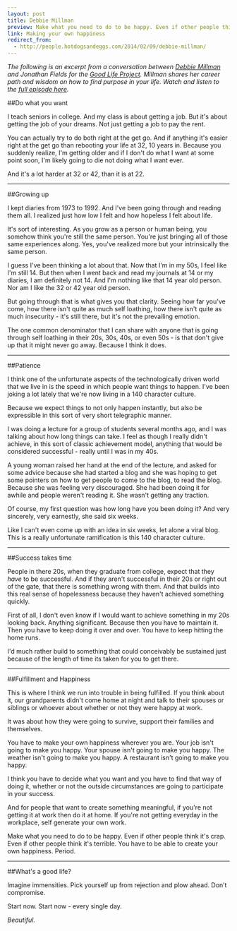 ```yaml
---
layout: post
title: Debbie Millman
preview: Make what you need to do to be happy. Even if other people think it's crap.  
link: Making your own happiness 
redirect_from:
  - http://people.hotdogsandeggs.com/2014/02/09/debbie-millman/
---
```


*The following is an excerpt from a conversation between [Debbie Millman](http://debbiemillman.com/) and Jonathan Fields for the [Good Life Project](http://www.goodlifeproject.com/). Millman shares her career path and wisdom on how to find purpose in your life. Watch and listen to the [full episode here](http://www.youtube.com/watch?v=zwGLx7l1Ybc).*

##Do what you want

I teach seniors in college. And my class is about getting a job. But it's about getting the job of your dreams. Not just getting a job to pay the rent. 

You can actually try to do both right at the get go. And if anything it's easier right at the get go than rebooting your life at 32, 10 years in. Because you suddenly realize, I'm getting older and if I don't do what I want at some point soon, I'm likely going to die not doing what I want ever. 

And it's a lot harder at 32 or 42, than it is at 22. 

* * * 

##Growing up

I kept diaries from 1973 to 1992. And I've been going through and reading them all. I realized just how low I felt and how hopeless I felt about life. 

It's sort of interesting. As you grow as a person or human being, you somehow think you're still the same person. You're just bringing all of those same experiences along. Yes, you've realized more but your intrinsically the same person. 

I guess I've been thinking a lot about that. Now that I'm in my 50s, I feel like I'm still 14. But then when I went back and read my journals at 14 or my diaries, I am definitely not 14. And I'm nothing like that 14 year old person. Nor am I like the 32 or 42 year old person.

But going through that is what gives you that clarity. Seeing how far you've come, how there isn't quite as much self loathing, how there isn't quite as much insecurity - it's still there, but it's not the prevailing emotion. 

The one common denominator that I can share with anyone that is going through self loathing in their 20s, 30s, 40s, or even 50s - is that don't give up that it might never go away. Because I think it does. 

* * * 

##Patience

I think one of the unfortunate aspects of the technologically driven world that we live in is the speed in which people want things to happen. I've been joking a lot lately that we're now living in a 140 character culture. 

Because we expect things to not only happen instantly, but also be expressible in this sort of very short telegraphic manner. 

I was doing a lecture for a group of students several months ago, and I was talking about how long things can take. I feel as though I really didn't achieve, in this sort of classic achievement model, anything that would be considered successful - really until I was in my 40s. 

A young woman raised her hand at the end of the lecture, and asked for some advice because she had started a blog and she was hoping to get some pointers on how to get people to come to the blog, to read the blog. Because she was feeling very discouraged. She had been doing it for awhile and people weren't reading it. She wasn't getting any traction. 

Of course, my first question was how long have you been doing it? And very sincerely, very earnestly, she said six weeks. 

Like I can't even come up with an idea in six weeks, let alone a viral blog. This is a really unfortunate ramification is this 140 character culture. 

* * * 

##Success takes time

People in there 20s, when they graduate from college, expect that they *have* to be successful. And if they aren't successful in their 20s or right out of the gate, that there is something wrong with them. And that builds into this real sense of hopelessness because they haven't achieved something quickly. 

First of all, I don't even know if I would want to achieve something in my 20s looking back. Anything significant. Because then you have to maintain it. Then you have to keep doing it over and over. You have to keep hitting the home runs. 

I'd much rather build to something that could conceivably be sustained just because of the length of time its taken for you to get there. 

* * * 

##Fulfillment and Happiness 

This is where I think we run into trouble in being fulfilled. If you think about it, our grandparents didn't come home at night and talk to their spouses or siblings or whoever about whether or not they were happy at work. 

It was about how they were going to survive, support their families and themselves.  

You have to make your own happiness wherever you are. Your job isn't going to make you happy. Your spouse isn't going to make you happy. The weather isn't going to make you happy. A restaurant isn't going to make you happy. 

I think you have to decide what you want and you have to find that way of doing it, whether or not the outside circumstances are going to participate in your success.

And for people that want to create something meaningful, if you're not getting it at work then do it at home. If you're not getting everyday in the workplace, self generate your own work. 

Make what you need to do to be happy. Even if other people think it's crap. Even if other people think it's terrible. You have to be able to create your own happiness. Period. 

* * * 

##What's a good life? 

Imagine immensities. Pick yourself up from rejection and plow ahead. Don’t compromise.

Start now. Start now - every single day.

*Beautiful.*






 